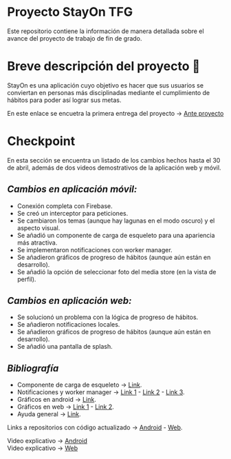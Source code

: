 # Proyecto StayOn TFG

Este repositorio contiene la información de manera detallada sobre el avance del proyecto de trabajo de fin de grado.

# Breve descripción del proyecto 🎯

StayOn es una aplicación cuyo objetivo es hacer que sus usuarios se conviertan en personas más disciplinadas mediante el cumplimiento de hábitos para poder así lograr sus metas.

En este enlace se encuetra la primera entrega del proyecto -> <a href="https://www.notion.so/Anteproyecto-StayOn-1c173949d684802089a7ccfd38d762b4?pvs=4">Ante proyecto</a>

# Checkpoint

En esta sección se encuentra un listado de los cambios hechos hasta el 30 de abril, además de dos videos demostrativos de la aplicación web y móvil.

<i><h2>Cambios en aplicación móvil:</h2></i>

- Conexión completa con Firebase.
- Se creó un interceptor para peticiones.
- Se cambiaron los temas (aunque hay lagunas en el modo oscuro) y el aspecto visual.
- Se añadió un componente de carga de esqueleto para una apariencia más atractiva.
- Se implementaron notificaciones con worker manager.
- Se añadieron gráficos de progreso de hábitos (aunque aún están en desarrollo).
- Se añadió la opción de seleccionar foto del media store (en la vista de perfil).

<i><h2>Cambios en aplicación web:</h2></i>  

- Se solucionó un problema con la lógica de progreso de hábitos.
- Se añadieron notificaciones locales.
- Se añadieron gráficos de progreso de hábitos (aunque aún están en desarrollo).
- Se añadió una pantalla de splash.

<i><h2>Bibliografía</h2></i>

- Componente de carga de esqueleto -> <a href="https://github.com/Faltenreich/SkeletonLayout">Link<a/>.
- Notificaciones y worker manager -> <a href="https://vtsen.hashnode.dev/simple-example-to-use-workmanager-and-notification">Link 1<a/> - <a href="https://www.youtube.com/watch?v=Jw0l5F-HFuk">Link 2<a/> - <a href="https://developer.android.com/codelabs/android-workmanager?hl=es-419#0">Link 3<a/>.
- Gráficos en android -> <a href="https://github.com/PhilJay/MPAndroidChart">Link<a/>.
- Gráficos en web -> <a href="https://www.chartjs.org/docs/latest/getting-started/">Link 1<a/> - <a href="https://www.youtube.com/watch?v=ZWetNrDYK3U">Link 2<a/>.
- Ayuda general -> <a href="https://claude.ai">Link<a/>.

Links a repositorios con código actualizado -> <a href="https://github.com/IgnacioLazZam/StayOn-App/tree/firebase">Android<a/> - <a href="https://github.com/IgnacioLazZam/StayOn-Ionic/tree/firebase">Web<a/>.

Video explicativo -> <a href="">Android<a/> <br/>
Video explicativo -> <a href="">Web<a/>
